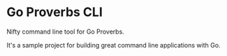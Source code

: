 # Go Proverbs CLI

Nifty command line tool for Go Proverbs.

It's a sample project for building great command line applications with Go.